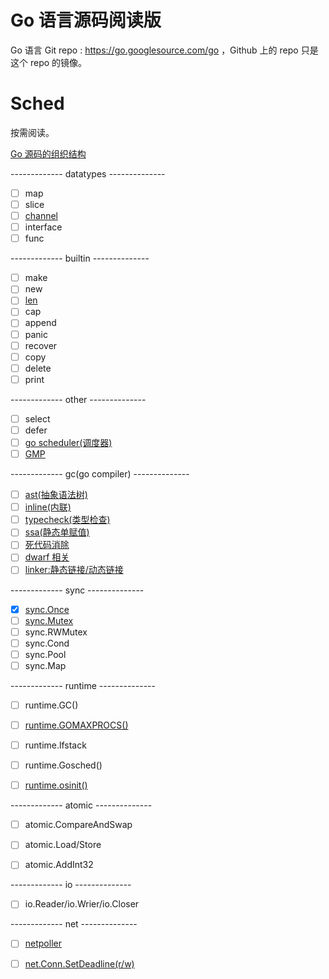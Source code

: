 # Go 语言源码阅读版 


Go 语言 Git repo : https://go.googlesource.com/go ，Github 上的 repo 只是这个 repo 的镜像。   


[rf]: https://reneefrench.blogspot.com/
[cc3-by]: https://creativecommons.org/licenses/by/3.0/

# Sched   

按需阅读。   

[Go 源码的组织结构](notes/gosrc_structure.md)

------------- datatypes --------------  

- [ ] map  
- [ ] slice 
- [ ] [channel](notes/datatype_channel.md)  
- [ ] interface  
- [ ] func 
     
------------- builtin --------------   

- [ ] make  
- [ ] new  
- [ ] [len](notes/builtin_len.md)   
- [ ] cap  
- [ ] append   
- [ ] panic   
- [ ] recover  
- [ ] copy  
- [ ] delete  
- [ ] print

------------- other --------------  

- [ ] select  
- [ ] defer   
- [ ] [go scheduler(调度器)](notes/other_scheduler.md)
- [ ] [GMP](notes/other_gmp.md)

------------- gc(go compiler) --------------    

- [ ] [ast(抽象语法树)](notes/gc_ast.md)
- [ ] [inline(内联)](notes/gc_inline.md) 
- [ ] [typecheck(类型检查)](notes/gc_inline.md)  
- [ ] [ssa(静态单赋值)](notes/gc_ssa.md)  
- [ ] [死代码消除](notes/gc_deadcode.md) 
- [ ] [dwarf 相关](notes/gc_dwarf.md)  
- [ ] [linker:静态链接/动态链接](notes/gc_linker.md)  

------------- sync --------------

- [x] [sync.Once](notes/once_annotation.md)   
- [ ] [sync.Mutex](notes/mutex_annotation.md)  
- [ ] sync.RWMutex   
- [ ] sync.Cond  
- [ ] sync.Pool  
- [ ] sync.Map 

------------- runtime --------------
- [ ] runtime.GC()  
- [ ] [runtime.GOMAXPROCS()](notes/runtime_gomaxprocs.md)  
- [ ] runtime.lfstack 
- [ ] runtime.Gosched()  
- [ ] [runtime.osinit()](notes/runtime_osinit.md)


------------- atomic --------------

- [ ] atomic.CompareAndSwap  
- [ ] atomic.Load/Store     
- [ ] atomic.AddInt32 


------------- io --------------  

- [ ] io.Reader/io.Wrier/io.Closer 

------------- net --------------


- [ ] [netpoller](notes/net_netpoller.md) 
- [ ] [net.Conn.SetDeadline(r/w)](notes/net_deadline_annotation.md)
 